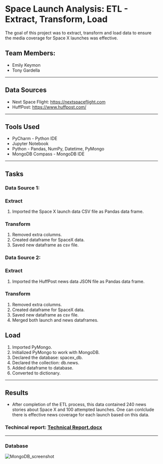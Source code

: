 # Space Launch Analysis: ETL - Extract, Transform, Load
The goal of this project was to extract, transform and load data to ensure the media coverage for Space X launches was effective.  
## Team Members:
* Emily Keymon
* Tony Gardella

---
## Data Sources
* Next Space Flight:  https://nextspaceflight.com
* HuffPost:  https://www.huffpost.com/

---
## Tools Used
* PyCharm - Python IDE
* Jupyter Notebook
* Python - Pandas, NumPy, Datetime, PyMongo
* MongoDB Compass - MongoDB IDE

---
## Tasks
### Data Source 1:
### Extract
1.  Imported the Space X launch data CSV file as Pandas data frame.

### Transform
1.  Removed extra columns.
2.  Created dataframe for SpaceX data.
3.  Saved new dataframe as csv file.  

### Data Source 2:
### Extract
1.  Imported the HuffPost news data JSON file as Pandas data frame.

### Transform
1.  Removed extra columns.
2.  Created dataframe for SpaceX data.
3.  Saved new dataframe as csv file.
4.  Merged both launch and news dataframes.

## Load
1.  Imported PyMongo.
2.  Initialized PyMongo to work with MongoDB.
3.  Declared the database:  spacex_db.
4.  Declared the collection:  db.news.
5.  Added dataframe to database.
6.  Converted to dictionary.

---
## Results
* After completion of the ETL process, this data contained 240 news stories about Space X and 100 attempted launches.  One can conlclude there is effective news coverage for each launch based on this data.  
### Techincal report:  [Technical Report.docx](https://github.com/Emily-Keymon/Employee-Attrition-Analysis/files/5759293/Technical.Report.docx)

---
### Database
![MongoDB_screenshot](https://user-images.githubusercontent.com/64673015/103444684-65809980-4c30-11eb-8638-140d2b231abf.PNG)

